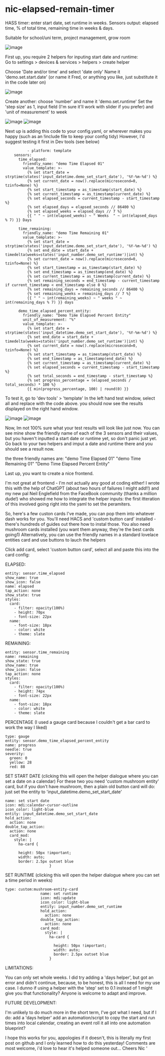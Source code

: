 # nic-elapsed-remain-timer
HASS timer: enter start date, set runtime in weeks. Sensors output: elapsed time, % of total time, remaining time in weeks &amp; days. 

Suitable for school/uni term, project management, grow room

![image](https://github.com/nic-nicol/nic-elapsed-remain-timer/assets/98160640/ed4e0f50-be5f-4245-bae1-a8297161bed6)

First up, you require 2 helpers for inputing start date and runtime:  
Go to settings > devices & services > helpers > create helper

Choose 'Date and/or time' and select 'date only'
Name it 'demo.set.start.date' (or name it Fred, or anything you like, just substitute it in the code later on)

![image](https://github.com/nic-nicol/nic-elapsed-remain-timer/assets/98160640/7dcc7747-635e-4f11-9e36-fee8c3d64331)

Create another: choose 'number' and name it 'demo.set.runtime' 
Set the 'step size' as 1, input field (I'm sure it'll work with slider if you prefer) and 'unit of measurement' to week
    
![image](https://github.com/nic-nicol/nic-elapsed-remain-timer/assets/98160640/0ca3184a-cd70-4548-a3e8-08a5d57bd80d)
![image](https://github.com/nic-nicol/nic-elapsed-remain-timer/assets/98160640/20f3029f-dce7-4390-8724-dcfe22ba972c)

Next up is adding this code to your config.yaml, or wherever makes you happy (such as an !include file to keep your config tidy)
However, I'd suggest testing it first in Dev tools (see below) 

```
          - platform: template
    sensors:
      time_elapsed:
        friendly_name: "demo Time Elapsed 01"
        value_template: >-
          {% set start_date = strptime(states('input_datetime.demo_set_start_date'), '%Y-%m-%d') %}  
          {% set current_date = now().replace(microsecond=0, tzinfo=None) %}
          {% set start_timestamp = as_timestamp(start_date) %}
          {% set current_timestamp = as_timestamp(current_date) %}
          {% set elapsed_seconds = current_timestamp - start_timestamp %}
          {% set elapsed_days = elapsed_seconds // 86400 %}
          {% set elapsed_weeks = elapsed_days // 7 %}
          {{ " " ~ int(elapsed_weeks) ~ " Weeks  " ~ int(elapsed_days % 7) }} Days

      time_remaining:
        friendly_name: "demo Time Remaining 01"
        value_template: >-
          {% set start_date = strptime(states('input_datetime.demo_set_start_date'), '%Y-%m-%d') %} 
          {% set end_date = start_date + timedelta(weeks=states('input_number.demo_set_runtime')|int) %}
          {% set current_date = now().replace(microsecond=0, tzinfo=None) %}
          {% set start_timestamp = as_timestamp(start_date) %}
          {% set end_timestamp = as_timestamp(end_date) %}
          {% set current_timestamp = as_timestamp(current_date) %}
          {% set remaining_seconds = end_timestamp - current_timestamp if current_timestamp < end_timestamp else 0 %}
          {% set remaining_days = remaining_seconds // 86400 %}
          {% set remaining_weeks = remaining_days // 7 %}
          {{ " " ~ int(remaining_weeks) ~ " weeks " ~ int(remaining_days % 7) }} days

      demo_time_elapsed_percent_entity:
        friendly_name: "Demo Time Elapsed Percent Entity"
        unit_of_measurement: "%"
        value_template: >-
          {% set start_date = strptime(states('input_datetime.demo_set_start_date'), '%Y-%m-%d') %}  
          {% set end_date = start_date + timedelta(weeks=states('input_number.demo_set_runtime')|int) %}
          {% set current_date = now().replace(microsecond=0, tzinfo=None) %}
          {% set start_timestamp = as_timestamp(start_date) %}
          {% set end_timestamp = as_timestamp(end_date) %}
          {% set current_timestamp = as_timestamp(current_date) %}
          {% set elapsed_seconds = current_timestamp - start_timestamp %}
          {% set total_seconds = end_timestamp - start_timestamp %}
          {% set progress_percentage = (elapsed_seconds / total_seconds) * 100 %}
          {{ min(progress_percentage, 100) | round(0) }}
```

To test it, go to 'dev tools' > 'template'
In the left hand test window, select all and replace with the code above.
you should now see the results displayed on the right hand window.

![image](https://github.com/nic-nicol/nic-elapsed-remain-timer/assets/98160640/74dc3c0f-6c43-4afe-8750-f84de20735c5)
![image](https://github.com/nic-nicol/nic-elapsed-remain-timer/assets/98160640/42065df8-6ed5-4378-98ef-6e69b78dbe8e)

Now, Im not 100% sure what your test results will look like just now. You can see mine show the friendly name of each of the 3 sensors and their values, but you haven't inputted a start date or runtime yet, so don't panic just yet. Go back to your two helpers and imput a date and runtime there and you should see a result now.

the three friendly names are:
"demo Time Elapsed 01"
"demo Time Remaining 01"
"Demo Time Elapsed Percent Entity"

Last up, you want to create a nice frontend. 

I'm not great at frontend - I'm not actually any good at coding either! I wrote this with the help of ChatGPT (about two hours of failures I might add!!) and my new pal Neil Englefield from the FaceBook community (thanks a million dude!) who showed me how to integrate the helper inputs: the first itteration of this involved going right into the yaml to set the peramiters. 

So, here's a few custon cards I've made, you can pop them into whatever dash works for you.
You'll need HACS and 'custom button card' installed - there's hundreds of guides out there how to instal those. You also need mushroom cards installed (you want them anyway, they're the best cards going1) 
Alternatively, you can use the friendly names in a standard lovelace entities card and use buttons to lauch the helpers

Click add card, select 'custom button card', select all and paste this into the card config:

ELAPSED:

```type: custom:button-card
entity: sensor.time_elapsed
show_name: true
show_icon: false
name: elapsed
tap_action: none
show_state: true
styles:
  card:
    - filter: opacity(100%)
    - height: 70px
    - font-size: 22px
  name:
    - font-size: 18px
    - color: white
    - theme: slate
```
REMAINING:
```type: custom:button-card
entity: sensor.time_remaining
name: remaining
show_state: true
show_name: true
show_icon: false
tap_action: none
styles:
  card:
    - filter: opacity(100%)
    - height: 74px
    - font-size: 22px
  name:
    - font-size: 18px
    - color: white
    - theme: slate
```

PERCENTAGE (I used a gauge card because I couldn't get a bar card to work the way I liked)
```
type: gauge
entity: sensor.demo_time_elapsed_percent_entity
name: progress
needle: true
severity:
  green: 0
  yellow: 28
  red: 88
```

SET START DATE (clicking this will open the helper dialogue where you can set a date on a calendar)
For these two you need 'custom mushroom entity' card, but if you don't have mushroom, then a plain old button card will do: just set the entity to 'input_datetime.demo_set_start_date'


```type: custom:mushroom-entity-card
name: set start date
icon: mdi:calendar-cursor-outline
icon_color: light-blue
entity: input_datetime.demo_set_start_date
hold_action:
  action: none
double_tap_action:
  action: none
  card_mod:
    style: |
      ha-card {
                      
      height: 50px !important;
      width: auto;
      border: 2.5px outset blue
                    }  
```

SET RUNTIME (clicking this will open the helper dialogue where you can set a time period in weeks)

```
type: custom:mushroom-entity-card
                name: set runtime
                icon: mdi:update
                icon_color: light-blue
                entity: input_number.demo_set_runtime
                hold_action:
                  action: none
                double_tap_action:
                  action: none
                card_mod:
                  style: |
                    ha-card {
                      
                      height: 50px !important;
                      width: auto;
                      border: 2.5px outset blue
                    }
```


LIMITATIONS:

You can only set whole weeks.
I did try adding a 'days helper', but got an error and didn't continue, because, to be honest, this is all I need for my use case.
I dunno if using a helper with the 'step' set to 0.1 instead of 1 might give you that functionality?
Anyone is welcome to adapt and improve.

FUTURE DEVELOPMENT:

I'm unlikely to do much more in the short term, I've got what I need, but if I do:
add a 'days helper'
add an automation/script to copy the start and run times into local calendar, creating an event 
roll it all into one automation blueprint?

I hope this works for you, appologies if it doesn't, this is literally my first post on github and I only learned how to do this yesterday!
Comments are most welcome, i'd love to hear it's helped someone out...
Cheers
Nic 
'

